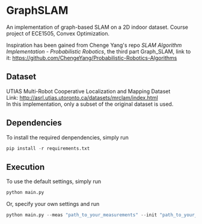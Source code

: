 # GraphSLAM
An implementation of graph-based SLAM on a 2D indoor dataset. Course project of ECE1505, Convex Optimization.

Inspiration has been gained from Chenge Yang's repo *SLAM Algorithm Implementation - Probabilistic Robotics*, the third part Graph_SLAM, link to it: https://github.com/ChengeYang/Probabilistic-Robotics-Algorithms

## Dataset  
UTIAS Multi-Robot Cooperative Localization and Mapping Dataset  
Link: http://asrl.utias.utoronto.ca/datasets/mrclam/index.html  
In this implementation, only a subset of the original dataset is used.

## Dependencies
To install the required denpendencies, simply run
```python 
pip install -r requirements.txt
```

## Execution
To use the default settings, simply run   
```python 
python main.py
```
Or, specify your own settings and run  
```python 
python main.py --meas "path_to_your_measurements" --init "path_to_your_initial_guess"`--max_iter your_maximum_iteration --tol your_tolerance --output_txt "directory_to_place_the_output_txt_files_recording_the_node_info" --output_plot "directory_to_place_the_output_plots"
```
